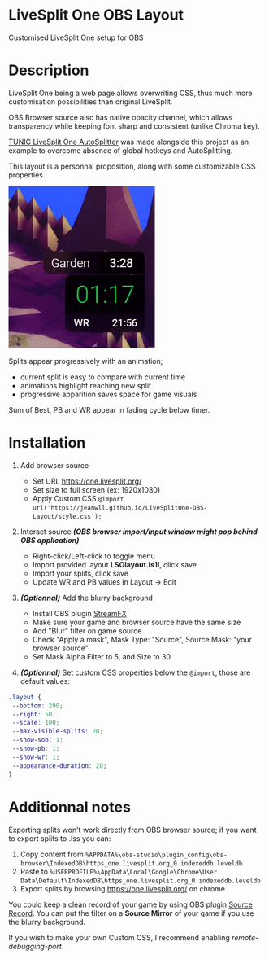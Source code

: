 # LiveSplit One OBS Layout

Customised LiveSplit One setup for OBS

# Description

LiveSplit One being a web page allows overwriting CSS, thus much more customisation possibilities than original LiveSplit.

OBS Browser source also has native opacity channel, which allows transparency while keeping font sharp and consistent (unlike Chroma key).

[TUNIC LiveSplit One AutoSplitter](https://github.com/jeanwll/TUNIC-LiveSplitOne-AutoSplitter) was made alongside this project as an example to overcome absence of global hotkeys and AutoSplitting.

This layout is a personnal proposition, along with some customizable CSS properties.

![Preview](/preview.gif)

Splits appear progressively with an animation;
- current split is easy to compare with current time
- animations highlight reaching new split
- progressive apparition saves space for game visuals

Sum of Best, PB and WR appear in fading cycle below timer.

# Installation

1. Add browser source
    - Set URL https://one.livesplit.org/
    - Set size to full screen (ex: 1920x1080)
    - Apply Custom CSS `@import url('https://jeanwll.github.io/LiveSplitOne-OBS-Layout/style.css');`

2. Interact source ***(OBS browser import/input window might pop behind OBS application)***
    - Right-click/Left-click to toggle menu
    - Import provided layout **LSOlayout.ls1l**, click save
    - Import your splits, click save
    - Update WR and PB values in Layout → Edit

3. ***(Optionnal)*** Add the blurry background
    - Install OBS plugin [StreamFX](https://obsproject.com/forum/resources/streamfx-for-obs%C2%AE-studio.578/)
    - Make sure your game and browser source have the same size
    - Add "Blur" filter on game source
    - Check "Apply a mask", Mask Type: "Source", Source Mask: "your browser source"
    - Set Mask Alpha Filter to 5, and Size to 30
 
 4. ***(Optionnal)*** Set custom CSS properties below the `@import`, those are default values:
 ```css
.layout {
  --bottom: 290;
  --right: 50;
  --scale: 100;
  --max-visible-splits: 20;
  --show-sob: 1;
  --show-pb: 1;
  --show-wr: 1;
  --appearance-duration: 20;
}
```

# Additionnal notes

Exporting splits won't work directly from OBS browser source; if you want to export splits to .lss you can:
1. Copy content from
`%APPDATA%\obs-studio\plugin_config\obs-browser\IndexedDB\https_one.livesplit.org_0.indexeddb.leveldb`
2. Paste to
`%USERPROFILE%\AppData\Local\Google\Chrome\User Data\Default\IndexedDB\https_one.livesplit.org_0.indexeddb.leveldb`
3. Export splits by browsing https://one.livesplit.org/ on chrome

You could keep a clean record of your game by using OBS plugin [Source Record](https://obsproject.com/forum/resources/source-record.1285/).
You can put the filter on a **Source Mirror** of your game if you use the blurry background.

If you wish to make your own Custom CSS, I recommend enabling *remote-debugging-port*.

